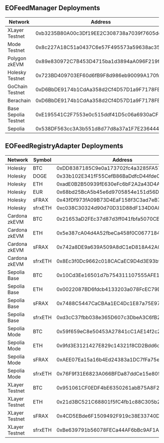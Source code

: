 ## EOFeedManager Deployments

| Network              | Address                                    | Supported Symbols                                                                                                                                                                     |
| -------------------- | ------------------------------------------ | ------------------------------------------------------------------------------------------------------------------------------------------------------------------------------------- |
| XLayer Testnet       | 0xb3235B80A00c3Df19EE2C308738a7039f7605dd4 | BTC,ETH,sFRAX,sfrxETH                                                                                                                                                                 |
| Mode Testnet         | 0x8c227A18C51a0437C6e57F495573a59638ac35E9 | BTC,ETH,sFRAX,sfrxETH                                                                                                                                                                 |
| Polygon zkEVM        | 0x89e830972C7B453D4715ba1d3894aA096F219f02 | BTC,ETH,sFRAX,sfrxETH                                                                                                                                                                 |
| Holesky Testnet      | 0x723BD409703EF60d6fB9F8d986eb90099A170fd0 | BTC,ETH,EUR,sFRAX,sfrxETH                                                                                                                                                             |
| GoChain Testnet      | 0xD6BbDE9174b1CdAa358d2Cf4D57D1a9F7178FBfF | BTC,ETH                                                                                                                                                                               |
| Berachain            | 0xD6BbDE9174b1CdAa358d2Cf4D57D1a9F7178FBfF | BTC,ETH                                                                                                                                                                               |
| Base Sepolia Testnet | 0xE195541C2F7553e0c515ddf41D5c06a6930aCF15 | BTC,ETH,sFRAX,sfrxETH                                                                                                                                                                 |
| Sepolia              | 0x538DF563cc3A3b551d8d77d8a37a1F7E23644461 | ADA,APT,ATOM,AUD,AVAX,BCH,BNB,BRL,BTC,CAD,DOGE,DOT,EOS,ETH,EUR,FIL,GBP,ICP,INR,JPY,KAS,KRW,LDO,LEO,LINK,LTC,MATIC,NEAR,NEO,OP,SHIB,SOL,STX,TON,TRX,UNI,USDT,XAG,XAU,XRP,sFRAX,sfrxETH |

## EOFeedRegistryAdapter Deployments

| Network        | Symbol  | Address                                    |
| -------------- | ------- | ------------------------------------------ |
| Holesky        | BTC     | 0xDD8387185C9e0a173702fc4a3285FA576141A9cd |
| Holesky        | DOGE    | 0x33b102E341fF55CefB86BaDdfcD44fde02fA43D1 |
| Holesky        | ETH     | 0xadE0B2B50939fE630eFc6bF2A2a43D4Aeea482Cc |
| Holesky        | EUR     | 0x68bd25BcA5b45e6d9705854e151d56DCFF65C44C |
| Holesky        | sFRAX   | 0x43fDf973fA09B73D4EaF158f3C3ad7eB7a83743b |
| Holesky        | sfrxETH | 0xc038C30324d90d70D31D88dF134D0A8B6FFdb775 |
| Cardona zkEVM  | BTC     | 0x21653aD2FEc37d87d3ff041fbfa5070CE6dd8fc2 |
| Cardona zkEVM  | ETH     | 0x5e387cA04d4A52fbeCa458f0C0677184Cae212A1 |
| Cardona zkEVM  | sFRAX   | 0x742a8DE9a639A509A8dC1eD818A42A0D84E3Ff9c |
| Cardona zkEVM  | sfrxETH | 0x8Ec3f0Dc9662c018CACaEC9D4d3E93bf1545CFCE |
| Sepolia Base   | BTC     | 0x10Cd3Ee16501d7b754311107555AFE1eBd38CC1e |
| Sepolia Base   | ETH     | 0x0022087BD6fdcb4133203a078FcEC79D95e23f9b |
| Sepolia Base   | sFRAX   | 0x7488C5447CaCBAa1EC4Dc1E87a75E97a6bCA4bE7 |
| Sepolia Base   | sfrxETH | 0xd3cC37fbb038e365D607c3DbeA3C6fB2Bcf34424 |
| Sepolia Mode   | BTC     | 0x59f659eC8e50453A27841cC1AE14f2c2c11B8Ca2 |
| Sepolia Mode   | ETH     | 0x9fd3E3121427E829c14321f8CD2Bdd6c63711CC2 |
| Sepolia Mode   | sFRAX   | 0xAEE07Ea15a16b4Ed24383a1DC7fFa75e01C21457 |
| Sepolia Mode   | sfrxETH | 0x76F9f31E6823A066BFDa87ddCe15e8054d1614e2 |
| XLayer Testnet | BTC     | 0x951061CF0EDF4bE6350261abB75A8F2108cBC16d |
| XLayer Testnet | ETH     | 0x21d3BC521C68801f5fC4fb1c88C305b24ab85835 |
| XLayer Testnet | sFRAX   | 0x4CD5EBde6F1509492F919c38E33740D0862afab0 |
| XLayer Testnet | sfrxETH | 0xBe639791b56078FECa44AF6bBc9AF1A2C0E02155 |
